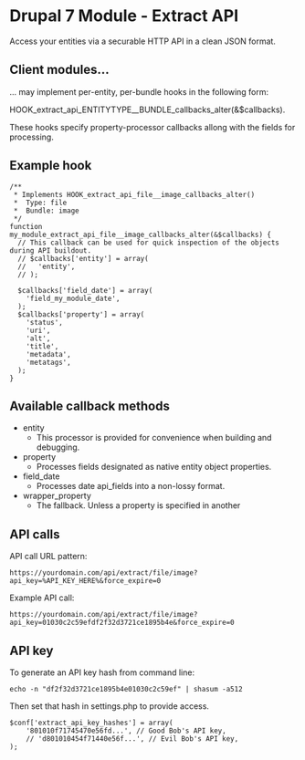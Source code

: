 # Drupal 7 Module - Extract API

Access your entities via a securable HTTP API in a clean JSON format.

## Client modules...
... may implement per-entity, per-bundle hooks in the following form:

HOOK_extract_api_ENTITYTYPE__BUNDLE_callbacks_alter(&$callbacks).

These hooks specify property-processor callbacks allong with the fields for processing.

## Example hook

```
/**
 * Implements HOOK_extract_api_file__image_callbacks_alter()
 *  Type: file
 *  Bundle: image
 */
function my_module_extract_api_file__image_callbacks_alter(&$callbacks) {
  // This callback can be used for quick inspection of the objects during API buildout.
  // $callbacks['entity'] = array(
  //   'entity',
  // );

  $callbacks['field_date'] = array(
    'field_my_module_date',
  );
  $callbacks['property'] = array(
    'status',
    'uri',
    'alt',
    'title',
    'metadata',
    'metatags',
  );
}
```

## Available callback methods

* entity
    * This processor is provided for convenience when building and debugging.
* property
    * Processes fields designated as native entity object properties.
* field_date
    * Processes date api_fields into a non-lossy format.
* wrapper_property
    * The fallback. Unless a property is specified in another

## API calls

  API call URL pattern:

    https://yourdomain.com/api/extract/file/image?api_key=%API_KEY_HERE%&force_expire=0

  Example API call:

    https://yourdomain.com/api/extract/file/image?api_key=01030c2c59efdf2f32d3721ce1895b4e&force_expire=0

## API key

To generate an API key hash from command line:

```
echo -n "df2f32d3721ce1895b4e01030c2c59ef" | shasum -a512
```

Then set that hash in settings.php to provide access.

```
$conf['extract_api_key_hashes'] = array(
    '801010f71745470e56fd...', // Good Bob's API key,
    // 'd801010454f71440e56f...', // Evil Bob's API key,
);
```
